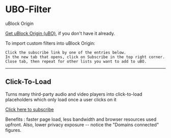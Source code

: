 # UBO-Filter

uBlock Origin

[Get uBlock Origin (uBO)](https://ublockorigin.com/), if you don't have it already.

To import custom filters into uBlock Origin:

    Click the subscribe link by one of the entries below.
    In the new tab that opens, click on Subscribe in the top right corner.
    Close tab, then repeat for other lists you want to add to uBO.

-----------------------------------------------------------------------------------

## Click-To-Load
Turns many third-party audio and video players into click-to-load placeholders which only load once a user clicks on it

[Click here to subscribe](https://subscribe.adblockplus.org/?location=https://raw.githubusercontent.com/shon-1/UBO-Filter/main/Filter/YT-block.txt&title=YouTube%20Blocklist)

Benefits : faster page load, less bandwidth and browser resources used upfront. Also, lower privacy exposure -- notice the "Domains connected" figures.
